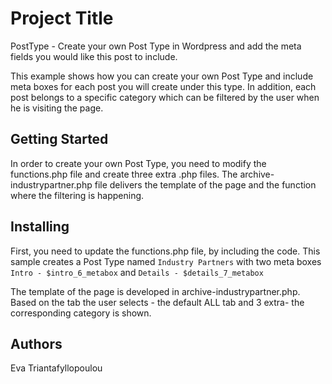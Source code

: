  

# Project Title
PostType - Create your own Post Type in Wordpress and add the meta fields you would like this post to include. 

This example shows how you can create your own Post Type and include meta boxes for each post you will create under this type. In addition, each post belongs to a specific category which can be filtered by the user when he is visiting the page. 

## Getting Started
In order to create your own Post Type, you need to modify the functions.php file and create three extra .php files. The archive-industrypartner.php file delivers the template of the page and the function where the filtering is happening. 

## Installing
First, you need to update the functions.php file, by including the code. This sample creates a Post Type named 
```Industry Partners```
with two meta boxes
```Intro - $intro_6_metabox```
and 
```Details - $details_7_metabox```

The template of the page is developed in archive-industrypartner.php. Based on the tab the user selects - the default ALL tab and 3 extra- the corresponding category is shown.

## Authors
Eva Triantafyllopoulou
